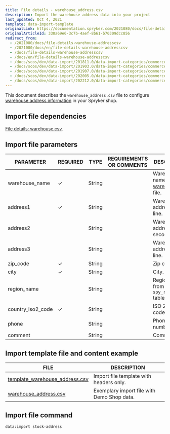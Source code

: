 ```yaml
---
title: File details - warehouse_address.csv
description: Import the warehouse address data into your project
last_updated: Oct 4, 2021
template: data-import-template
originalLink: https://documentation.spryker.com/2021080/docs/file-details-warehouse-addresscsv
originalArticleId: 330a69e6-3c7b-4aef-8b61-b70309dcc856
redirect_from:
  - /2021080/docs/file-details-warehouse-addresscsv
  - /2021080/docs/en/file-details-warehouse-addresscsv
  - /docs/file-details-warehouse-addresscsv
  - /docs/en/file-details-warehouse-addresscsv
  - /docs/scos/dev/data-import/201811.0/data-import-categories/commerce-setup/file-details-warehouse-address.csv.html
  - /docs/scos/dev/data-import/201903.0/data-import-categories/commerce-setup/file-details-warehouse-address.csv.html
  - /docs/scos/dev/data-import/201907.0/data-import-categories/commerce-setup/file-details-warehouse-address.csv.html
  - /docs/scos/dev/data-import/202005.0/data-import-categories/commerce-setup/file-details-warehouse-address.csv.html
  - /docs/scos/dev/data-import/202212.0/data-import-categories/commerce-setup/file-details-warehouse-address.csv.html
---
```


This document describes the `warehouse_address.csv` file to configure [warehouse address information](/docs/pbc/all/warehouse-management-system/{{site.version}}/inventory-management-feature-overview.html#defining-a-warehouse-address) in your Spryker shop.

## Import file dependencies

[File details: warehouse.csv](/docs/pbc/all/warehouse-management-system/{{page.version}}/base-shop/import-data/file-details-warehouse-store.csv.html).

## Import file parameters

| PARAMETER | REQUIRED | TYPE | REQUIREMENTS OR COMMENTS | DESCRIPTION |
| --- | --- | --- | --- | --- |
| warehouse_name | &check; | String |  | Warehouse name from the [warehouse.csv](/docs/pbc/all/warehouse-management-system/{{page.version}}/base-shop/import-data/file-details-warehouse.csv.html) file. |
| address1 | &check; | String |  | Warehouse address—first line. |
| address2 |  | String |  | Warehouse address—second line. |
| address3 |  | String |  | Warehouse address—third line. |
| zip_code | &check; | String |  | Zip code. |
| city | &check; | String |  | City. |
| region_name |  |String |  | Region name from the `spy_regionDB` table. |
| country_iso2_code | &check; | String |  | ISO 2 country code. |
| phone |  | String |   |Phone number. |
| comment |  | String |   | Comment. |


## Import template file and content example

| FILE | DESCRIPTION |
| --- | --- |
|[ template_warehouse_address.csv](https://spryker.s3.eu-central-1.amazonaws.com/docs/Developer+Guide/Back-End/Data+Manipulation/Data+Ingestion/Data+Import/Data+Import+Categories/Commerce+Setup/Template_warehouse_address.csv) | Import file template with headers only. |
| [warehouse_address.csv](https://spryker.s3.eu-central-1.amazonaws.com/docs/Developer+Guide/Back-End/Data+Manipulation/Data+Ingestion/Data+Import/Data+Import+Categories/Commerce+Setup/warehouse_address.csv) | Exemplary import file with Demo Shop data. |



## Import file command

```bash
data:import stock-address
```
